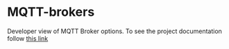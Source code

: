 # MQTT-brokers

Developer view of MQTT Broker options.  To see the project documentation follow [this link](https://binnes.github.io/MQTT-brokers/)
